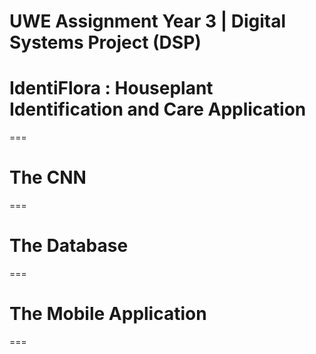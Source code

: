 # UWE Assignment Year 3 | Digital Systems Project (DSP) 

# IdentiFlora : Houseplant Identification and Care Application
===

# The CNN
===

# The Database
===

# The Mobile Application
===
